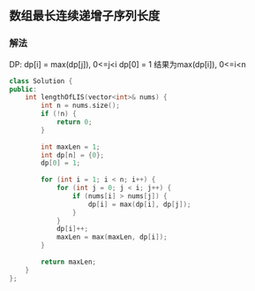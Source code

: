 ## 数组最长连续递增子序列长度
### 解法
DP: dp[i] = max(dp[j]), 0<=j<i
dp[0] = 1
结果为max(dp[i]), 0<=i<n
```c++
class Solution {
public:
    int lengthOfLIS(vector<int>& nums) {
        int n = nums.size();
        if (!n) {
            return 0;
        }
        
        int maxLen = 1;
        int dp[n] = {0};
        dp[0] = 1;
        
        for (int i = 1; i < n; i++) {
            for (int j = 0; j < i; j++) {
                if (nums[i] > nums[j]) {
                    dp[i] = max(dp[i], dp[j]);
                }
            }
            dp[i]++;
            maxLen = max(maxLen, dp[i]);
        }
        
        return maxLen;
    }
};
```